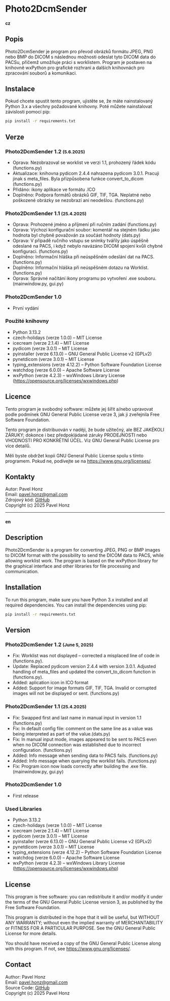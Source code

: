 # Photo2DcmSender 

#### cz

## Popis
Photo2DcmSender je program pro převod obrázků formátu JPEG, PNG nebo BMP do DICOM s následnou možnosti odeslat tyto DICOM data do PACSu, přičemž umožňuje práci s worklistem. Program je postaven na knihovně wxPython pro grafické rozhraní a dalších knihovnách pro zpracování souborů a komunikaci.

## Instalace
Pokud chcete spustit tento program, ujistěte se, že máte nainstalovaný Python 3.x a všechny požadované knihovny. Poté můžete nainstalovat závislosti pomocí pip:

```bash
pip install -r requirements.txt
```

## Verze

### Photo2DcmSender 1.2 <small>(5.6.2025)</small>
- Oprava: Nezobrazoval se worklist ve verzi 1.1, prohozený řádek kódu (functions.py)
- Aktualizace: knihovna pydicom 2.4.4 nahrazena pydicom 3.0.1. Pracuji jinak s meta_files. Byla přizpůsobena funkce convert_to_dicom (functions.py)
- Přidáno: ikony aplikace ve formátu .ICO
- Doplněno: Podpora formátů obrázků GIF, TIF, TGA. Neplatné nebo poškozené obrázky se nezobrazí ani neodešlou. (functions.py)


### Photo2DcmSender 1.1 <small>(25.4.2025)</small>
- Oprava: Prohozené jméno a příjmení při ručním zadání (functions.py)
- Oprava: Výchozí konfigurační soubor: komentář na stejném řádku jako hodnota byl chybně považován za součást hodnoty (dats.py)
- Oprava: V případě ručního vstupu se snímky tvářily jako úspěšně odeslané na PACS, i když nebylo navázáno DICOM spojení kvůli chybné konfiguraci. (functions.py)
- Doplněno: Informační hláška při neúspěšném odeslání dat na PACS. (functions.py)
- Doplněno: Informační hláška při neúspěšném dotazu na Worklist. (functions.py)
- Oprava: Správné načítání ikony programu po vytvoření .exe souboru. (mainwindow.py, gui.py)

### Photo2DcmSender 1.0
- První vydání

### Použité knihovny
- Python 3.13.2
- czech-holidays (verze 1.0.0) – MIT License
- icecream (verze 2.1.4) – MIT License
- pydicom (verze 3.0.1) – MIT License
- pyinstaller (verze 6.13.0) – GNU General Public License v2 (GPLv2)
- pynetdicom (verze 3.0.1) – MIT License
- typing_extensions (verze 4.12.2) – Python Software Foundation License
- watchdog (verze 6.0.0) – Apache Software License
- wxPython (verze 4.2.3) – wxWindows Library License (https://opensource.org/licenses/wxwindows.php)

## Licence
Tento program je svobodný software: můžete jej šířit a/nebo upravovat podle podmínek GNU General Public License verze 3, jak ji zveřejnila Free Software Foundation.

Tento program je distribuován v naději, že bude užitečný, ale BEZ JAKÉKOLI ZÁRUKY; dokonce i bez předpokládané záruky PRODEJNOSTI nebo VHODNOSTI PRO KONKRÉTNÍ ÚČEL. Viz GNU General Public License pro více detailů.

Měli byste obdržet kopii GNU General Public License spolu s tímto programem. Pokud ne, podívejte se na https://www.gnu.org/licenses/.

## Kontakty
Autor: Pavel Honz<br>
Email: pavel.honz@gmail.com<br>
Zdrojový kód: [GitHub](https://github.com/ph-del/photo2dcmsender)<br>
Copyright (c) 2025 Pavel Honz<br>

---

#### en

## Description
Photo2DcmSender is a program for converting JPEG, PNG or BMP images to DICOM format with the possibility to send the DICOM data to PACS, while allowing worklist work. The program is based on the wxPython library for the graphical interface and other libraries for file processing and communication.

## Installation
To run this program, make sure you have Python 3.x installed and all required dependencies. You can install the dependencies using pip:

```bash
pip install -r requirements.txt
```

## Version

### Photo2DcmSender 1.2 <small>(June 5, 2025)</small>
- Fix: Worklist was not displayed – corrected a misplaced line of code in (functions.py).
- Update: Replaced pydicom version 2.4.4 with version 3.0.1. Adjusted handling of meta_files and updated the convert_to_dicom function in (functions.py).
- Added: aplication icon in ICO format
- Added: Support for image formats GIF, TIF, TGA. Invalid or corrupted images will not be displayed or sent. (functions.py)

### Photo2DcmSender 1.1 <small>(25.4.2025)</small>
- Fix: Swapped first and last name in manual input in version 1.1 (functions.py)
- Fix: In default config file: comment on the same line as a value was being interpreted as part of the value.(dats.py)
- Fix: In manual input mode, images appeared to be sent to PACS even when no DICOM connection was established due to incorrect configuration. (functions.py)
- Added: Info message when sending data to PACS fails. (functions.py)
- Added: Info message when querying the worklist fails. (functions.py)
- Fix: Program icon now loads correctly after building the .exe file. (mainwindow.py, gui.py)


### Photo2DcmSender 1.0
- First release

### Used Libraries
- Python 3.13.2
- czech-holidays (verze 1.0.0) – MIT License
- icecream (verze 2.1.4) – MIT License
- pydicom (verze 3.0.1) – MIT License
- pyinstaller (verze 6.13.0) – GNU General Public License v2 (GPLv2)
- pynetdicom (verze 3.0.1) – MIT License
- typing_extensions (verze 4.12.2) – Python Software Foundation License
- watchdog (verze 6.0.0) – Apache Software License
- wxPython (verze 4.2.3) – wxWindows Library License (https://opensource.org/licenses/wxwindows.php)

## License
This program is free software: you can redistribute it and/or modify it under the terms of the GNU General Public License version 3, as published by the Free Software Foundation.

This program is distributed in the hope that it will be useful, but WITHOUT ANY WARRANTY; without even the implied warranty of MERCHANTABILITY or FITNESS FOR A PARTICULAR PURPOSE. See the GNU General Public License for more details.

You should have received a copy of the GNU General Public License along with this program. If not, see https://www.gnu.org/licenses/.

## Contact
Author: Pavel Honz<br>
Email: pavel.honz@gmail.com<br>
Source Code: [GitHub](https://github.com/ph-del/photo2dcmsender)<br>
Copyright (c) 2025 Pavel Honz<br>
